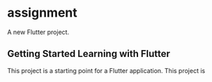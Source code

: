 # assignment

A new Flutter project.

## Getting Started Learning with Flutter

This project is a starting point for a Flutter application. This project is 


